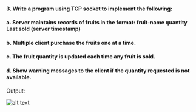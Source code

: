 #### 3. Write a program using TCP socket to implement the following:
####    a. Server maintains records of fruits in the format: fruit-name quantity Last sold (server timestamp)
####    b. Multiple client purchase the fruits one at a time.
####    c. The fruit quantity is updated each time any fruit is sold.
####    d. Show warning messages to the client if the quantity requested is not available.  

Output:

![alt text](https://github.com/rajatsharma369007/Computer_Networking/blob/master/assignment_3/Output.JPG)
